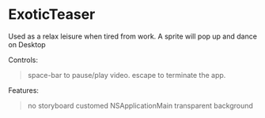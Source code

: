 # ExoticTeaser
Used as a relax leisure when tired from work. A sprite will pop up and dance on Desktop

Controls:
> space-bar to pause/play video.
> escape to terminate the app.

Features:
> no storyboard
> customed NSApplicationMain
> transparent background
